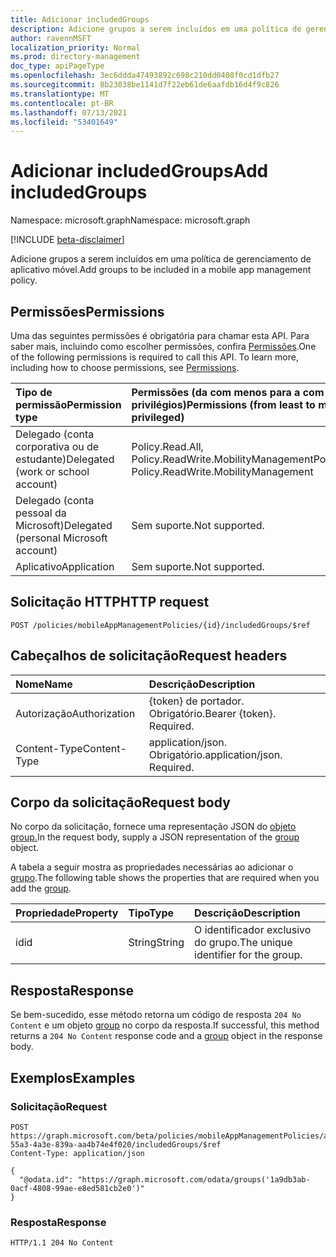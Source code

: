 ```yaml
---
title: Adicionar includedGroups
description: Adicione grupos a serem incluídos em uma política de gerenciamento de aplicativo móvel.
author: ravennMSFT
localization_priority: Normal
ms.prod: directory-management
doc_type: apiPageType
ms.openlocfilehash: 3ec6ddda47493892c698c210dd0408f0cd1dfb27
ms.sourcegitcommit: 8b23038be1141d7f22eb61de6aafdb16d4f9c826
ms.translationtype: MT
ms.contentlocale: pt-BR
ms.lasthandoff: 07/13/2021
ms.locfileid: "53401649"
---
```

# <a name="add-includedgroups"></a><span data-ttu-id="1960c-103">Adicionar includedGroups</span><span class="sxs-lookup"><span data-stu-id="1960c-103">Add includedGroups</span></span>

<span data-ttu-id="1960c-104">Namespace: microsoft.graph</span><span class="sxs-lookup"><span data-stu-id="1960c-104">Namespace: microsoft.graph</span></span>

[!INCLUDE [beta-disclaimer](../../includes/beta-disclaimer.md)]

<span data-ttu-id="1960c-105">Adicione grupos a serem incluídos em uma política de gerenciamento de aplicativo móvel.</span><span class="sxs-lookup"><span data-stu-id="1960c-105">Add groups to be included in a mobile app management policy.</span></span>

## <a name="permissions"></a><span data-ttu-id="1960c-106">Permissões</span><span class="sxs-lookup"><span data-stu-id="1960c-106">Permissions</span></span>
<span data-ttu-id="1960c-p101">Uma das seguintes permissões é obrigatória para chamar esta API. Para saber mais, incluindo como escolher permissões, confira [Permissões](/graph/permissions-reference).</span><span class="sxs-lookup"><span data-stu-id="1960c-p101">One of the following permissions is required to call this API. To learn more, including how to choose permissions, see [Permissions](/graph/permissions-reference).</span></span>

|<span data-ttu-id="1960c-109">Tipo de permissão</span><span class="sxs-lookup"><span data-stu-id="1960c-109">Permission type</span></span>|<span data-ttu-id="1960c-110">Permissões (da com menos para a com mais privilégios)</span><span class="sxs-lookup"><span data-stu-id="1960c-110">Permissions (from least to most privileged)</span></span>|
|:---|:---|
|<span data-ttu-id="1960c-111">Delegado (conta corporativa ou de estudante)</span><span class="sxs-lookup"><span data-stu-id="1960c-111">Delegated (work or school account)</span></span>|<span data-ttu-id="1960c-112">Policy.Read.All, Policy.ReadWrite.MobilityManagement</span><span class="sxs-lookup"><span data-stu-id="1960c-112">Policy.Read.All, Policy.ReadWrite.MobilityManagement</span></span>|
|<span data-ttu-id="1960c-113">Delegado (conta pessoal da Microsoft)</span><span class="sxs-lookup"><span data-stu-id="1960c-113">Delegated (personal Microsoft account)</span></span> | <span data-ttu-id="1960c-114">Sem suporte.</span><span class="sxs-lookup"><span data-stu-id="1960c-114">Not supported.</span></span>|
|<span data-ttu-id="1960c-115">Aplicativo</span><span class="sxs-lookup"><span data-stu-id="1960c-115">Application</span></span> | <span data-ttu-id="1960c-116">Sem suporte.</span><span class="sxs-lookup"><span data-stu-id="1960c-116">Not supported.</span></span>|

## <a name="http-request"></a><span data-ttu-id="1960c-117">Solicitação HTTP</span><span class="sxs-lookup"><span data-stu-id="1960c-117">HTTP request</span></span>

<!-- {
  "blockType": "ignored"
}
-->

``` http
POST /policies/mobileAppManagementPolicies/{id}/includedGroups/$ref
```

## <a name="request-headers"></a><span data-ttu-id="1960c-118">Cabeçalhos de solicitação</span><span class="sxs-lookup"><span data-stu-id="1960c-118">Request headers</span></span>
|<span data-ttu-id="1960c-119">Nome</span><span class="sxs-lookup"><span data-stu-id="1960c-119">Name</span></span>|<span data-ttu-id="1960c-120">Descrição</span><span class="sxs-lookup"><span data-stu-id="1960c-120">Description</span></span>|
|:---|:---|
|<span data-ttu-id="1960c-121">Autorização</span><span class="sxs-lookup"><span data-stu-id="1960c-121">Authorization</span></span>|<span data-ttu-id="1960c-p102">{token} de portador. Obrigatório.</span><span class="sxs-lookup"><span data-stu-id="1960c-p102">Bearer {token}. Required.</span></span>|
|<span data-ttu-id="1960c-124">Content-Type</span><span class="sxs-lookup"><span data-stu-id="1960c-124">Content-Type</span></span>|<span data-ttu-id="1960c-p103">application/json. Obrigatório.</span><span class="sxs-lookup"><span data-stu-id="1960c-p103">application/json. Required.</span></span>|

## <a name="request-body"></a><span data-ttu-id="1960c-127">Corpo da solicitação</span><span class="sxs-lookup"><span data-stu-id="1960c-127">Request body</span></span>
<span data-ttu-id="1960c-128">No corpo da solicitação, fornece uma representação JSON do [objeto group.](../resources/group.md)</span><span class="sxs-lookup"><span data-stu-id="1960c-128">In the request body, supply a JSON representation of the [group](../resources/group.md) object.</span></span>

<span data-ttu-id="1960c-129">A tabela a seguir mostra as propriedades necessárias ao adicionar o [grupo](../resources/group.md).</span><span class="sxs-lookup"><span data-stu-id="1960c-129">The following table shows the properties that are required when you add the [group](../resources/group.md).</span></span>

|<span data-ttu-id="1960c-130">Propriedade</span><span class="sxs-lookup"><span data-stu-id="1960c-130">Property</span></span>|<span data-ttu-id="1960c-131">Tipo</span><span class="sxs-lookup"><span data-stu-id="1960c-131">Type</span></span>|<span data-ttu-id="1960c-132">Descrição</span><span class="sxs-lookup"><span data-stu-id="1960c-132">Description</span></span>|
|:---|:---|:---|
|<span data-ttu-id="1960c-133">id</span><span class="sxs-lookup"><span data-stu-id="1960c-133">id</span></span>|<span data-ttu-id="1960c-134">String</span><span class="sxs-lookup"><span data-stu-id="1960c-134">String</span></span>|<span data-ttu-id="1960c-135">O identificador exclusivo do grupo.</span><span class="sxs-lookup"><span data-stu-id="1960c-135">The unique identifier for the group.</span></span>|

## <a name="response"></a><span data-ttu-id="1960c-136">Resposta</span><span class="sxs-lookup"><span data-stu-id="1960c-136">Response</span></span>

<span data-ttu-id="1960c-137">Se bem-sucedido, esse método retorna um código de resposta `204 No Content` e um objeto [group](../resources/group.md) no corpo da resposta.</span><span class="sxs-lookup"><span data-stu-id="1960c-137">If successful, this method returns a `204 No Content` response code and a [group](../resources/group.md) object in the response body.</span></span>

## <a name="examples"></a><span data-ttu-id="1960c-138">Exemplos</span><span class="sxs-lookup"><span data-stu-id="1960c-138">Examples</span></span>

### <a name="request"></a><span data-ttu-id="1960c-139">Solicitação</span><span class="sxs-lookup"><span data-stu-id="1960c-139">Request</span></span>

<!-- {
  "blockType": "request",
  "name": "create_group_from_groups"
}
-->

``` http
POST https://graph.microsoft.com/beta/policies/mobileAppManagementPolicies/ab90bacf-55a3-4a3e-839a-aa4b74e4f020/includedGroups/$ref
Content-Type: application/json

{
  "@odata.id": "https://graph.microsoft.com/odata/groups('1a9db3ab-0acf-4808-99ae-e8ed581cb2e0')"
}
```

### <a name="response"></a><span data-ttu-id="1960c-140">Resposta</span><span class="sxs-lookup"><span data-stu-id="1960c-140">Response</span></span>

<!-- {
  "blockType": "response",
  "truncated": true
}
-->

``` http
HTTP/1.1 204 No Content
```
